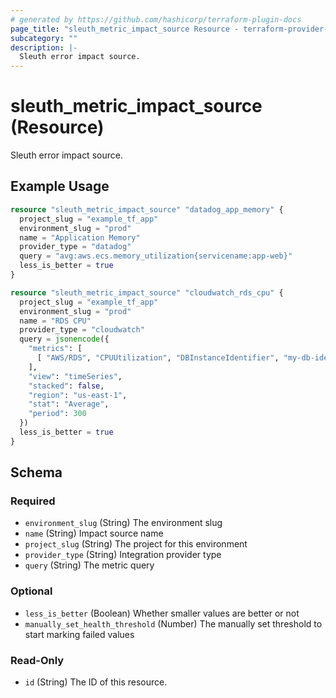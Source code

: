 ```yaml
---
# generated by https://github.com/hashicorp/terraform-plugin-docs
page_title: "sleuth_metric_impact_source Resource - terraform-provider-sleuth"
subcategory: ""
description: |-
  Sleuth error impact source.
---
```


# sleuth_metric_impact_source (Resource)

Sleuth error impact source.

## Example Usage

```terraform
resource "sleuth_metric_impact_source" "datadog_app_memory" {
  project_slug = "example_tf_app"
  environment_slug = "prod"
  name = "Application Memory"
  provider_type = "datadog"
  query = "avg:aws.ecs.memory_utilization{servicename:app-web}"
  less_is_better = true
}

resource "sleuth_metric_impact_source" "cloudwatch_rds_cpu" {
  project_slug = "example_tf_app"
  environment_slug = "prod"
  name = "RDS CPU"
  provider_type = "cloudwatch"
  query = jsonencode({
    "metrics": [
      [ "AWS/RDS", "CPUUtilization", "DBInstanceIdentifier", "my-db-identifier", { "id": "m1" } ]
    ],
    "view": "timeSeries",
    "stacked": false,
    "region": "us-east-1",
    "stat": "Average",
    "period": 300
  })
  less_is_better = true
}
```

<!-- schema generated by tfplugindocs -->
## Schema

### Required

- `environment_slug` (String) The environment slug
- `name` (String) Impact source name
- `project_slug` (String) The project for this environment
- `provider_type` (String) Integration provider type
- `query` (String) The metric query

### Optional

- `less_is_better` (Boolean) Whether smaller values are better or not
- `manually_set_health_threshold` (Number) The manually set threshold to start marking failed values

### Read-Only

- `id` (String) The ID of this resource.


